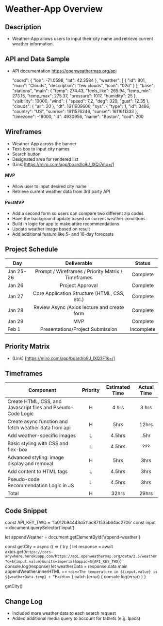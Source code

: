 # 
# Weather-App Overview

## Description

- Weather-App allows users to input their city name and retrieve current weather information. 

## API and Data Sample

- API documentation https://openweathermap.org/api

    "coord": {
        "lon": -71.0598,
        "lat": 42.3584
    },
    "weather": [
        {
            "id": 801,
            "main": "Clouds",
            "description": "few clouds",
            "icon": "02d"
        }
    ],
    "base": "stations",
    "main": {
        "temp": 274.43,
        "feels_like": 265.94,
        "temp_min": 273.15,
        "temp_max": 275.37,
        "pressure": 1017,
        "humidity": 25
    },
    "visibility": 10000,
    "wind": {
        "speed": 7.2,
        "deg": 320,
        "gust": 12.35
    },
    "clouds": {
        "all": 20
    },
    "dt": 1611609606,
    "sys": {
        "type": 1,
        "id": 3486,
        "country": "US",
        "sunrise": 1611576246,
        "sunset": 1611611333
    },
    "timezone": -18000,
    "id": 4930956,
    "name": "Boston",
    "cod": 200


## Wireframes

- Weather-App across the banner 
- Text-box to input city names 
- Search button 
- Designated area for rendered list
- (Link)[https://miro.com/app/board/o9J_lXQi7mo=/]
 

#### MVP 
- Allow user to input desired city name
- Retrieve current weather data from 3rd party API


#### PostMVP  
- Add a second form so users can compare two different zip codes
- Have the background update based on current weather conditions
- Build in logic for app to make attire recommendations
- Update weather image based on result
- Add additional feature like 5- and 16-day forecasts


## Project Schedule

|  Day | Deliverable | Status |
| --- | :---: |  :---: |
|Jan 25-26| Prompt / Wireframes / Priority Matrix / Timeframes | Complete |
|Jan 26| Project Approval | Complete |
|Jan 27| Core Application Structure (HTML, CSS, etc.) | Complete |
|Jan 28| Review Async /Axios lecture and create form  | Complete |
|Jan 29| MVP | Complete |
|Feb 1| Presentations/Project Submission | Incomplete |

## Priority Matrix

- (Link) [https://miro.com/app/board/o9J_lXQ3F1k=/]

## Timeframes

| Component | Priority | Estimated Time | Actual Time |
| --- | :---: |  :---: | :---: |
| Create HTML, CSS, and Javascript files and Pseudo-Code Logic | H | 4 hrs| 3 hrs |
| Create async function and fetch weather data from api  | H | 5hrs| 12hrs |
| Add weather-specific images  | L | 4.5hrs| .5hr |
| Basic styling with CSS and flex-box | L | 4.5hrs| ??? |
| Advanced styling: image display and removal | H | 5hrs| 3hrs |
| Add content to HTML tags | L | 4.5hrs| 3hrs |
| Pseudo-code Recommendation Logic in JS | L | 4.5hrs| 3hrs |
| Total | H | 32hrs| 29hrs |

## Code Snippet

const API_KEY_TWO = '1a012b94443d511ac871535b64ac2706'
const input = document.querySelector('input')

let appendWeather = document.getElementById('append-weather')

const getCity = async () => {
  try {
    let response = await axios.get(`https://cors-anywhere.herokuapp.com/https://api.openweathermap.org/data/2.5/weather?q=${input.value}&units=imperial&appid=${API_KEY_TWO}`)
    console.log(response)
    let weatherData = response.data.main
    appendWeather.innerHTML += `<div>The temperature in ${input.value} is ${weatherData.temp} + `°F`</div>`
  } catch (error) {
    console.log(error)
  }
}

getCity()

## Change Log
- Included more weather data to each search request 
- Added additional media query to account for tablets (e.g. Ipads)
